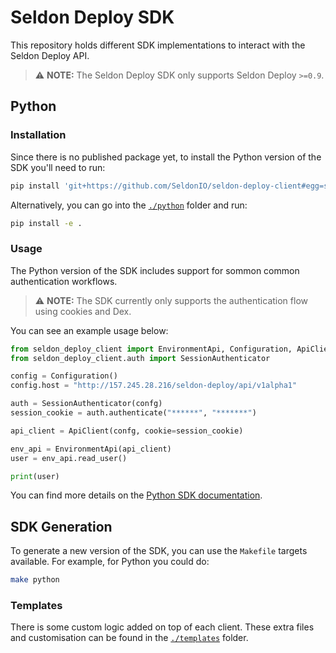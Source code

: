 # Seldon Deploy SDK

This repository holds different SDK implementations to interact with the Seldon
Deploy API.

> :warning: **NOTE:** The Seldon Deploy SDK only supports Seldon Deploy `>=0.9`.

## Python

### Installation

Since there is no published package yet, to install the Python version of the
SDK you'll need to run:

```bash
pip install 'git+https://github.com/SeldonIO/seldon-deploy-client#egg=seldon-deploy-client&subdirectory=python'
```

Alternatively, you can go into the [`./python`](./python) folder and run:

```bash
pip install -e .
```

### Usage

The Python version of the SDK includes support for sommon common authentication
workflows.

> :warning: **NOTE:** The SDK currently only supports the authentication flow
> using cookies and Dex.

You can see an example usage below:

```python
from seldon_deploy_client import EnvironmentApi, Configuration, ApiClient
from seldon_deploy_client.auth import SessionAuthenticator

config = Configuration()
config.host = "http://157.245.28.216/seldon-deploy/api/v1alpha1"

auth = SessionAuthenticator(confg)
session_cookie = auth.authenticate("******", "*******")

api_client = ApiClient(confg, cookie=session_cookie)

env_api = EnvironmentApi(api_client)
user = env_api.read_user()

print(user)
```

You can find more details on the [Python SDK documentation](./python/docs).

## SDK Generation

To generate a new version of the SDK, you can use the `Makefile` targets
available.
For example, for Python you could do:

```bash
make python
```

### Templates

There is some custom logic added on top of each client.
These extra files and customisation can be found in the
[`./templates`](./templates) folder.
